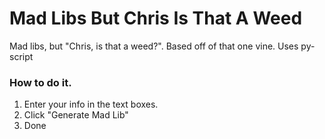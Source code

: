# Mad Libs But Chris Is That A Weed
 Mad libs, but "Chris, is that a weed?". Based off of that one vine.
 Uses py-script

### How to do it.
1. Enter your info in the text boxes.
2. Click "Generate Mad Lib"
3. Done
